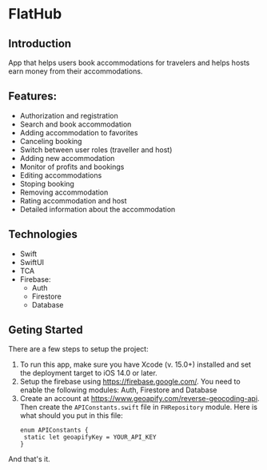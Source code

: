# FlatHub

## Introduction
App that helps users book accommodations for travelers and helps hosts earn money from their accommodations.

## Features:
- Authorization and registration
- Search and book accommodation
- Adding accommodation to favorites
- Canceling booking
- Switch between user roles (traveller and host)
- Adding new accommodation
- Monitor of profits and bookings
- Editing accommodations
- Stoping booking
- Removing accommodation
- Rating accommodation and host
- Detailed information about the accommodation

## Technologies
- Swift
- SwiftUI
- TCA
- Firebase:
  - Auth
  - Firestore
  - Database

## Geting Started
There are a few steps to setup the project:
1. To run this app, make sure you have Xcode (v. 15.0+) installed and set the deployment target to iOS 14.0 or later.
2. Setup the firebase using https://firebase.google.com/. You need to enable the following modules: Auth, Firestore and Database
3. Create an account at https://www.geoapify.com/reverse-geocoding-api. Then create the `APIConstants.swift` file in `FHRepository` module. Here is what should you put in this file:
   ```
   enum APIConstants {
    static let geoapifyKey = YOUR_API_KEY
   }
   ```

And that's it.
